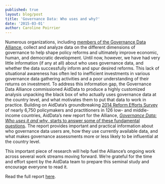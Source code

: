 ```yaml
---
published: true
layout: blog/post
title: 'Governance Data: Who uses and why?'
date: '2015-03-01'
author: Caroline Poirrier
---
```

Numerous organizations, including [members of the Governance Data Alliance](http://www.governancedata.org/about), collect and analyze data on the different dimensions of governance to help shape policy reforms and ultimately improve economic, human, and democratic development. Until now, however, we have had very little information (if any at all) about who uses governance data, and whether the data successfully inform and spur desired reforms. This lack of situational awareness has often led to inefficient investments in various governance data gathering activities and a poor understanding of their returns on investment. To address this information gap, the Governance Data Alliance commissioned AidData to produce a highly customized analysis unpacking the black box of who actually uses governance data at the country level, and what motivates them to put that data to work in practice. Building on AidData’s groundbreaking [2014 Reform Efforts Survey](http://aiddata.org/marketplace-of-ideas-for-policy-change) of nearly 6,750 policymakers and practitioners in 126 low- and middle-income countries, AidData’s new report for the Alliance,  [_Governance Data: Who uses it and why_, starts to answer some of these fundamental questions](http://www.r4d.org/sites/resultsfordevelopment.org/files/resources/gda_full_report.pdf). The report provides important and practical information about who governance data users are, how they use currently available data, and what makes governance assessments more or less likely to be influential at the country level.

This important piece of research will help fuel the Alliance’s ongoing work across several work streams moving forward. We’re grateful for the time and effort spent by the AidData team to prepare this seminal study and encourage everyone to read it.

Read the full report [here](http://www.r4d.org/sites/resultsfordevelopment.org/files/resources/gda_full_report.pdf). 
